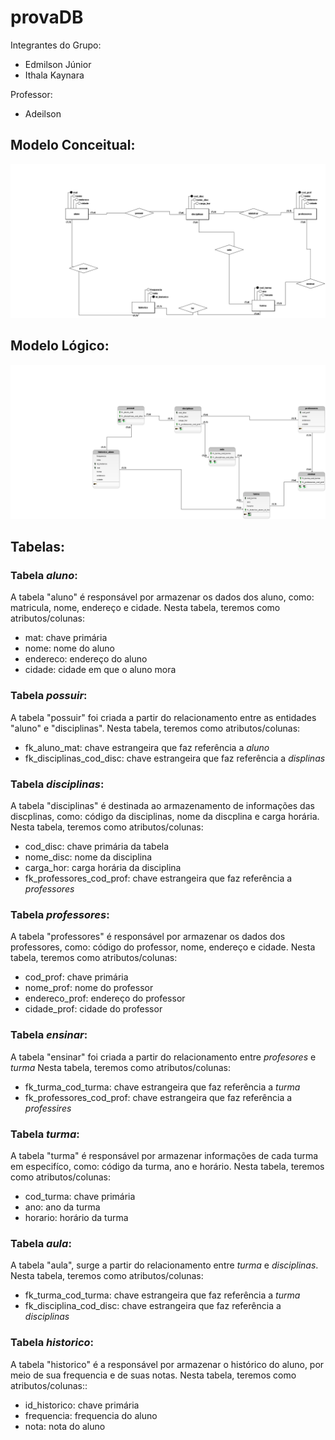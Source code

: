 # provaDB

Integrantes do Grupo:

- Edmilson Júnior
- Ithala Kaynara

Professor: 

- Adeilson

## Modelo Conceitual:
<img src="Modelo_Conceitual.png">

## Modelo Lógico:
<img src="Modelo_Logico.png">


## Tabelas:

### Tabela _aluno_:
A tabela "aluno" é responsável por armazenar os dados dos aluno, como: matricula, nome, endereço e cidade.
Nesta tabela, teremos como atributos/colunas:

- mat: chave primária
- nome: nome do aluno
- endereco: endereço do aluno
- cidade: cidade em que o aluno mora


### Tabela _possuir_:
A tabela "possuir" foi criada a partir do relacionamento entre as entidades "aluno" e "disciplinas".
Nesta tabela, teremos como atributos/colunas:

- fk_aluno_mat: chave estrangeira que faz referência a _aluno_
- fk_disciplinas_cod_disc: chave estrangeira que faz referência a _displinas_


### Tabela _disciplinas_:
A tabela "disciplinas" é destinada ao armazenamento de informações das discplinas, como: código da disciplinas, nome da discplina e carga horária.
Nesta tabela, teremos como atributos/colunas:

- cod_disc: chave primária da tabela
- nome_disc: nome da disciplina
- carga_hor: carga horária da disciplina
- fk_professores_cod_prof: chave estrangeira que faz referência a _professores_


### Tabela _professores_:
A tabela "professores" é responsável por armazenar os dados dos professores, como: código do professor, nome, endereço e cidade.
Nesta tabela, teremos como atributos/colunas:

- cod_prof: chave primária
- nome_prof: nome do professor
- endereco_prof: endereço do professor
- cidade_prof: cidade do professor


### Tabela _ensinar_:
A tabela "ensinar" foi criada a partir do relacionamento entre _profesores_ e _turma_
Nesta tabela, teremos como atributos/colunas:

- fk_turma_cod_turma: chave estrangeira que faz referência a _turma_
- fk_professores_cod_prof: chave estrangeira que faz referência a _professires_


### Tabela _turma_:
A tabela "turma" é responsável por armazenar informações de cada turma em especifíco, como: código da turma, ano e horário.
Nesta tabela, teremos como atributos/colunas:

- cod_turma: chave primária
- ano: ano da turma
- horario: horário da turma



### Tabela _aula_:
A tabela "aula", surge a partir do relacionamento entre _turma_ e _disciplinas_.
Nesta tabela, teremos como atributos/colunas:

- fk_turma_cod_turma: chave estrangeira que faz referência a _turma_
- fk_disciplina_cod_disc: chave estrangeira que faz referência a _disciplinas_


### Tabela _historico_:
A tabela "historico" é a responsável por armazenar o histórico do aluno, por meio de sua frequencia e de suas notas.
Nesta tabela, teremos como atributos/colunas::

- id_historico: chave primária
- frequencia: frequencia do aluno
- nota: nota do aluno


